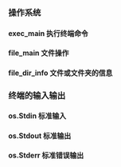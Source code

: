 
### 操作系统

####  exec_main        执行终端命令
####  file_main        文件操作
####  file_dir_info    文件或文件夹的信息

### 终端的输入输出

#### os.Stdin   标准输入
#### os.Stdout  标准输出
#### os.Stderr  标准错误输出